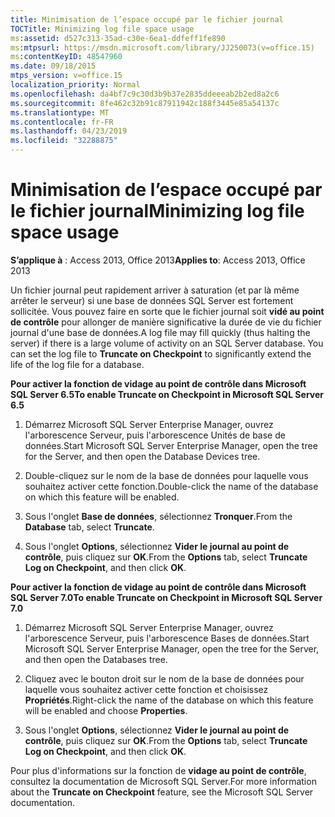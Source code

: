 ```yaml
---
title: Minimisation de l’espace occupé par le fichier journal
TOCTitle: Minimizing log file space usage
ms:assetid: d527c313-35ad-c30e-6ea1-ddfeff1fe890
ms:mtpsurl: https://msdn.microsoft.com/library/JJ250073(v=office.15)
ms:contentKeyID: 48547960
ms.date: 09/18/2015
mtps_version: v=office.15
localization_priority: Normal
ms.openlocfilehash: da4bf7c9c30d3b9b37e2835ddeeeab2b2ed8a2c6
ms.sourcegitcommit: 8fe462c32b91c87911942c188f3445e85a54137c
ms.translationtype: MT
ms.contentlocale: fr-FR
ms.lasthandoff: 04/23/2019
ms.locfileid: "32288875"
---
```

# <a name="minimizing-log-file-space-usage"></a><span data-ttu-id="2dd9a-102">Minimisation de l’espace occupé par le fichier journal</span><span class="sxs-lookup"><span data-stu-id="2dd9a-102">Minimizing log file space usage</span></span>

<span data-ttu-id="2dd9a-103">**S’applique à** : Access 2013, Office 2013</span><span class="sxs-lookup"><span data-stu-id="2dd9a-103">**Applies to**: Access 2013, Office 2013</span></span>

<span data-ttu-id="2dd9a-p101">Un fichier journal peut rapidement arriver à saturation (et par là même arrêter le serveur) si une base de données SQL Server est fortement sollicitée. Vous pouvez faire en sorte que le fichier journal soit **vidé au point de contrôle** pour allonger de manière significative la durée de vie du fichier journal d'une base de données.</span><span class="sxs-lookup"><span data-stu-id="2dd9a-p101">A log file may fill quickly (thus halting the server) if there is a large volume of activity on an SQL Server database. You can set the log file to **Truncate on Checkpoint** to significantly extend the life of the log file for a database.</span></span>

<span data-ttu-id="2dd9a-106">**Pour activer la fonction de vidage au point de contrôle dans Microsoft SQL Server 6.5**</span><span class="sxs-lookup"><span data-stu-id="2dd9a-106">**To enable Truncate on Checkpoint in Microsoft SQL Server 6.5**</span></span>

1.  <span data-ttu-id="2dd9a-107">Démarrez Microsoft SQL Server Enterprise Manager, ouvrez l'arborescence Serveur, puis l'arborescence Unités de base de données.</span><span class="sxs-lookup"><span data-stu-id="2dd9a-107">Start Microsoft SQL Server Enterprise Manager, open the tree for the Server, and then open the Database Devices tree.</span></span>

2.  <span data-ttu-id="2dd9a-108">Double-cliquez sur le nom de la base de données pour laquelle vous souhaitez activer cette fonction.</span><span class="sxs-lookup"><span data-stu-id="2dd9a-108">Double-click the name of the database on which this feature will be enabled.</span></span>

3.  <span data-ttu-id="2dd9a-109">Sous l'onglet **Base de données**, sélectionnez **Tronquer**.</span><span class="sxs-lookup"><span data-stu-id="2dd9a-109">From the **Database** tab, select **Truncate**.</span></span>

4.  <span data-ttu-id="2dd9a-110">Sous l'onglet **Options**, sélectionnez **Vider le journal au point de contrôle**, puis cliquez sur **OK**.</span><span class="sxs-lookup"><span data-stu-id="2dd9a-110">From the **Options** tab, select **Truncate Log on Checkpoint**, and then click **OK**.</span></span>

<span data-ttu-id="2dd9a-111">**Pour activer la fonction de vidage au point de contrôle dans Microsoft SQL Server 7.0**</span><span class="sxs-lookup"><span data-stu-id="2dd9a-111">**To enable Truncate on Checkpoint in Microsoft SQL Server 7.0**</span></span>

1.  <span data-ttu-id="2dd9a-112">Démarrez Microsoft SQL Server Enterprise Manager, ouvrez l'arborescence Serveur, puis l'arborescence Bases de données.</span><span class="sxs-lookup"><span data-stu-id="2dd9a-112">Start Microsoft SQL Server Enterprise Manager, open the tree for the Server, and then open the Databases tree.</span></span>

2.  <span data-ttu-id="2dd9a-113">Cliquez avec le bouton droit sur le nom de la base de données pour laquelle vous souhaitez activer cette fonction et choisissez **Propriétés**.</span><span class="sxs-lookup"><span data-stu-id="2dd9a-113">Right-click the name of the database on which this feature will be enabled and choose **Properties**.</span></span>

3.  <span data-ttu-id="2dd9a-114">Sous l'onglet **Options**, sélectionnez **Vider le journal au point de contrôle**, puis cliquez sur **OK**.</span><span class="sxs-lookup"><span data-stu-id="2dd9a-114">From the **Options** tab, select **Truncate Log on Checkpoint**, and then click **OK**.</span></span>

<span data-ttu-id="2dd9a-115">Pour plus d'informations sur la fonction de **vidage au point de contrôle**, consultez la documentation de Microsoft SQL Server.</span><span class="sxs-lookup"><span data-stu-id="2dd9a-115">For more information about the **Truncate on Checkpoint** feature, see the Microsoft SQL Server documentation.</span></span>

